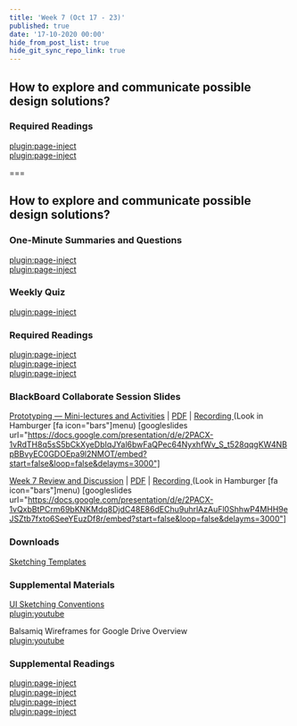 ```yaml
---
title: 'Week 7 (Oct 17 - 23)'
published: true
date: '17-10-2020 00:00'
hide_from_post_list: true
hide_git_sync_repo_link: true
---
```


## How to explore and communicate possible design solutions?

### Required Readings  
[plugin:page-inject](../../weekly-readings/week-07-1?template=partials/embedlycardlinkonly)  
[plugin:page-inject](../../weekly-readings/week-07-2?template=partials/embedlycardlinkonly)  

===

## **How to explore and communicate possible design solutions?**

### One-Minute Summaries and Questions  
[plugin:page-inject](../../canvaslms-assignments/one-minute-summaries/week-07-1)  
[plugin:page-inject](../../canvaslms-assignments/one-minute-summaries/week-07-2)  

### Weekly Quiz
[plugin:page-inject](../../canvaslms-assignments/weekly-review-quizzes/week-07)  

### Required Readings  
[plugin:page-inject](../../weekly-readings/week-07-1?template=partials/embedlycardlinkonly)  
[plugin:page-inject](../../weekly-readings/week-07-2?template=partials/embedlycardlinkonly)  
[plugin:page-inject](../../weekly-readings/week-07-3?template=partials/embedlycardlinkonly)   

### BlackBoard Collaborate Session Slides
[Prototyping — Mini-lectures and Activities](https://docs.google.com/presentation/d/e/2PACX-1vRdTH8q5sS5bCkXyeDbIqJYal6bwFaQPec64NyxhfWv_S_t528qqgKW4NBpBBvyEC0GDOEpa9l2NMOT/pub?start=false&loop=false&delayms=3000)  | [PDF](https://canvas.sfu.ca/courses/56304/files/folder/Downloads/Slides%20PDFs/Mini-Lectures%20and%20Activities/Week-07) | [Recording ](https://canvas.sfu.ca/courses/56304/external_tools/3544) (Look in Hamburger [fa icon="bars"]menu)
[googleslides url="https://docs.google.com/presentation/d/e/2PACX-1vRdTH8q5sS5bCkXyeDbIqJYal6bwFaQPec64NyxhfWv_S_t528qqgKW4NBpBBvyEC0GDOEpa9l2NMOT/embed?start=false&loop=false&delayms=3000"]

[Week 7 Review and Discussion](https://docs.google.com/presentation/d/e/2PACX-1vQxbBtPCrm69bKNKMdq8DjdC48E86dEChu9uhrlAzAuFl0ShhwP4MHH9eJSZtb7fxto6SeeYEuzDf8r/pub?start=false&loop=false&delayms=3000)  | [PDF](https://canvas.sfu.ca/courses/56304/files/folder/Downloads/Slides%20PDFs/Review%20and%20Discussion/Week-07) | [Recording ](https://canvas.sfu.ca/courses/56304/external_tools/3544) (Look in Hamburger [fa icon="bars"]menu)
[googleslides url="https://docs.google.com/presentation/d/e/2PACX-1vQxbBtPCrm69bKNKMdq8DjdC48E86dEChu9uhrlAzAuFl0ShhwP4MHH9eJSZtb7fxto6SeeYEuzDf8r/embed?start=false&loop=false&delayms=3000"]

### Downloads
[Sketching Templates](https://canvas.sfu.ca/courses/56304/files/folder/Downloads/Sketching%20Templates)  

### Supplemental Materials  
[UI Sketching Conventions](https://www.youtube.com/watch?v=MwidSAlbEB8)  
[plugin:youtube](https://www.youtube.com/watch?v=MwidSAlbEB8)

Balsamiq Wireframes for Google Drive Overview   
[plugin:youtube](https://www.youtube.com/watch?v=l_jJMMY_QMQ)

### Supplemental Readings  
[plugin:page-inject](../../ux-techniques-guide/how-to-explore-and-describe-possible-design-solutions/brainstorming)  
[plugin:page-inject](../../ux-techniques-guide/how-to-explore-and-describe-possible-design-solutions/prototyping)  
[plugin:page-inject](../../ux-techniques-guide/how-to-explore-and-describe-possible-design-solutions/scenarios)  
[plugin:page-inject](../../ux-techniques-guide/how-to-explore-and-describe-possible-design-solutions/storyboards)  
